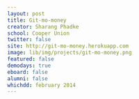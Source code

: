 ```yaml
---
layout: post
title: Git-mo-money
creator: Sharang Phadke
school: Cooper Union 
twitter: false
site: http://git-mo-money.herokuapp.com
image: lib/img/projects/git-mo-money.png
featured: false
demodays: true
eboard: false
alumni: false
whichdd: february 2014
---
```

